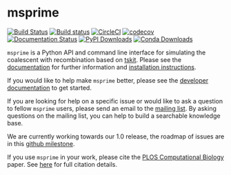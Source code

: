 # msprime

[![Build Status](https://travis-ci.org/tskit-dev/msprime.svg?branch=master)](https://travis-ci.org/tskit-dev/msprime) [![Build status](https://ci.appveyor.com/api/projects/status/3d4rhxw6wxgm9snj/branch/master?svg=true)](https://ci.appveyor.com/project/tskit-dev/msprime/branch/master) [![CircleCI](https://circleci.com/gh/tskit-dev/msprime.svg?style=svg)](https://circleci.com/gh/tskit-dev/msprime) [![codecov](https://codecov.io/gh/tskit-dev/msprime/branch/master/graph/badge.svg)](https://codecov.io/gh/tskit-dev/msprime) [![Documentation Status](https://readthedocs.org/projects/msprime/badge/?version=stable)](https://msprime.readthedocs.io/en/stable/?badge=stable) [![PyPI Downloads](https://pepy.tech/badge/msprime)](https://pepy.tech/project/msprime) [![Conda Downloads](https://anaconda.org/conda-forge/msprime/badges/downloads.svg)](https://anaconda.org/conda-forge/msprime)

``msprime`` is a Python API and command line interface for simulating the 
coalescent with recombination based on [tskit](https://tskit.readthedocs.org/en/latest/).
Please see the [documentation](https://msprime.readthedocs.org/en/latest/)
for further information and 
[installation instructions](https://msprime.readthedocs.org/en/latest/installation.html).

If you would like to help make ``msprime`` better, please see the 
[developer documentation](https://msprime.readthedocs.org/en/latest/development.html)
to get started.

If you are looking for help on a specific issue or would like to ask a
question to fellow ``msprime`` users, please send an email to the
[mailing list](https://groups.google.com/group/msprime-users). By asking
questions on the mailing list, you can help to build a searchable knowledge
base.

We are currently working towards our 1.0 release, the roadmap of issues 
are in this [github milestone](https://github.com/tskit-dev/msprime/milestone/9).

If you use ``msprime`` in your work, please cite the [PLOS Computational
Biology](http://dx.doi.org/10.1371/journal.pcbi.1004842) paper.
See [here](https://msprime.readthedocs.org/en/latest/CITATION.html) for
full citation details.


